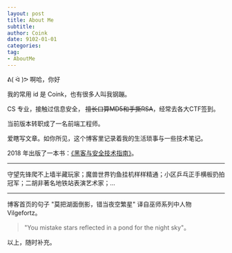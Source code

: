 ```yaml
---
layout: post
title: About Me
subtitle: 
author: Coink
date: 9102-01-01
categories:
tag:
- AboutMe
---
```


 ᕕ( ᐛ )ᕗ 啊哈，你好

我的常用 id 是 Coink，也有很多人叫我钢蹦。

CS 专业，接触过信息安全， ~~擅长口算MD5和手撕RSA~~，经常去各大CTF签到。

当前版本转职成了一名前端工程师。

爱瞎写文章。如你所见，这个博客里记录着我的生活琐事与一些技术笔记。

2018 年出版了一本书：[《黑客与安全技术指南》](http://www.tup.tsinghua.edu.cn/booksCenter/book_06579101.html)。

---------------------------------

守望先锋爬不上墙半藏玩家；魔兽世界钓鱼挂机样样精通；小区乒乓正手横板扔拍冠军；二胡非著名地铁站表演艺术家；...

---------------------------------

博客首页的句子 "莫把湖面倒影，错当夜空繁星" 译自巫师系列中人物 Vilgefortz。

> "You mistake stars reflected in a pond for the night sky"。

以上，随时补充。

